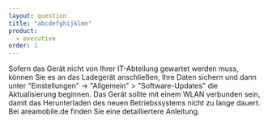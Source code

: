 ```yaml
---
layout: question
title: "abcdefghijklmn"
product: 
  - executive
order: 1
---
```


Sofern das Gerät nicht von Ihrer IT-Abteilung gewartet werden muss, können Sie es an das Ladegerät anschließen, Ihre Daten sichern und dann unter "Einstellungen" -> "Allgemein" > "Software-Updates" die Aktualisierung beginnen. Das Gerät sollte mit einem WLAN verbunden sein, damit das Herunterladen des neuen Betriebssystems nicht zu lange dauert. Bei areamobile.de finden Sie eine detailliertere Anleitung.